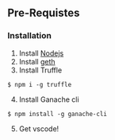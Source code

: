## Pre-Requistes 

### Installation
1. Install [Nodejs](https://nodejs.org/en/download/)
2. Install [geth](https://github.com/ethereum/go-ethereum/wiki/Installation-Instructions-for-Mac)
3. Install Truffle
```
$ npm i -g truffle
```
4. Install Ganache cli
```
$ npm install -g ganache-cli
```
5. Get vscode!